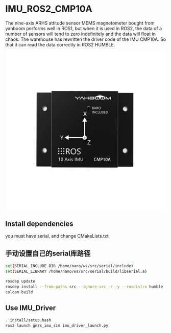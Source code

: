 # IMU_ROS2_CMP10A
The nine-axis ARHS attitude sensor MEMS magnetometer bought from yahboom performs well in ROS1, but when it is used in ROS2, the data of a number of sensors will tend to zero indefinitely and the data will float in chaos. The warehouse has rewritten the driver code of the IMU CMP10A. So that it can read the data correctly in ROS2 HUMBLE.
<p align="center">
  <img src="readmefile/1.jpg" width="500" />
</p>

## Install dependencies
you must have serial, and change CMakeLists.txt

## 手动设置自己的serial库路径
```bash
set(SERIAL_INCLUDE_DIR /home/nano/ws/src/serial/include)
set(SERIAL_LIBRARY /home/nano/ws/src/serial/build/libserial.a)
```
```bash
rosdep update
rosdep install --from-paths src --ignore-src -r -y --rosdistro humble
colcon build
```
## Use IMU_Driver
```bash
. install/setup.bash
ros2 launch gnss_imu_sim imu_driver_launch.py
```
